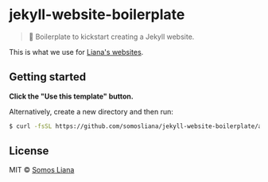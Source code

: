 # jekyll-website-boilerplate

> 💎 Boilerplate to kickstart creating a Jekyll website.

This is what we use for [Liana's websites](https://github.com/somosliana).

## Getting started

**Click the "Use this template" button.**

Alternatively, create a new directory and then run:

```sh
$ curl -fsSL https://github.com/somosliana/jekyll-website-boilerplate/archive/master.tar.gz | tar -xz --strip-components=1
```

## License

MIT © [Somos Liana](https://somosliana.com)
